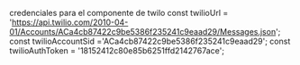 credenciales para el componente de twilo 
    const twilioUrl = 'https://api.twilio.com/2010-04-01/Accounts/ACa4cb87422c9be5386f235241c9eaad29/Messages.json';
    const twilioAccountSid ='ACa4cb87422c9be5386f235241c9eaad29';
    const twilioAuthToken = '18152412c80e85b6251ffd2142767ace';
